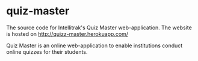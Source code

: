 # quiz-master
The source code for Intellitrak's Quiz Master web-application. The website is hosted on http://quizz-master.herokuapp.com/

Quiz Master is an online web-application to enable institutions conduct online quizzes for their students. 

